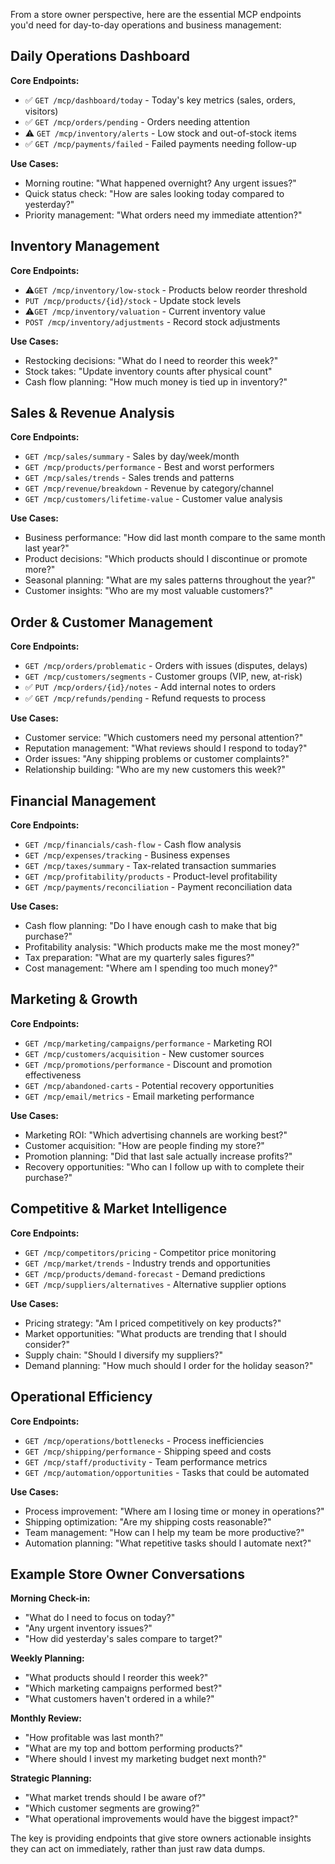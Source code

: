 From a store owner perspective, here are the essential MCP endpoints you'd need for day-to-day operations and business management:

## Daily Operations Dashboard

**Core Endpoints:**
- ✅ `GET /mcp/dashboard/today` - Today's key metrics (sales, orders, visitors)
- ✅ `GET /mcp/orders/pending` - Orders needing attention
- ⚠️ `GET /mcp/inventory/alerts` - Low stock and out-of-stock items
- ✅ `GET /mcp/payments/failed` - Failed payments needing follow-up

**Use Cases:**
- Morning routine: "What happened overnight? Any urgent issues?"
- Quick status check: "How are sales looking today compared to yesterday?"
- Priority management: "What orders need my immediate attention?"

## Inventory Management

**Core Endpoints:**
- ⚠️`GET /mcp/inventory/low-stock` - Products below reorder threshold
- `PUT /mcp/products/{id}/stock` - Update stock levels
- ⚠️`GET /mcp/inventory/valuation` - Current inventory value
- `POST /mcp/inventory/adjustments` - Record stock adjustments

**Use Cases:**
- Restocking decisions: "What do I need to reorder this week?"
- Stock takes: "Update inventory counts after physical count"
- Cash flow planning: "How much money is tied up in inventory?"

## Sales & Revenue Analysis

**Core Endpoints:**
- `GET /mcp/sales/summary` - Sales by day/week/month
- `GET /mcp/products/performance` - Best and worst performers
- `GET /mcp/sales/trends` - Sales trends and patterns
- `GET /mcp/revenue/breakdown` - Revenue by category/channel
- `GET /mcp/customers/lifetime-value` - Customer value analysis

**Use Cases:**
- Business performance: "How did last month compare to the same month last year?"
- Product decisions: "Which products should I discontinue or promote more?"
- Seasonal planning: "What are my sales patterns throughout the year?"
- Customer insights: "Who are my most valuable customers?"

## Order & Customer Management

**Core Endpoints:**
- `GET /mcp/orders/problematic` - Orders with issues (disputes, delays)
- `GET /mcp/customers/segments` - Customer groups (VIP, new, at-risk)
- ✅ `PUT /mcp/orders/{id}/notes` - Add internal notes to orders
- ✅ `GET /mcp/refunds/pending` - Refund requests to process

**Use Cases:**
- Customer service: "Which customers need my personal attention?"
- Reputation management: "What reviews should I respond to today?"
- Order issues: "Any shipping problems or customer complaints?"
- Relationship building: "Who are my new customers this week?"

## Financial Management

**Core Endpoints:**
- `GET /mcp/financials/cash-flow` - Cash flow analysis
- `GET /mcp/expenses/tracking` - Business expenses
- `GET /mcp/taxes/summary` - Tax-related transaction summaries
- `GET /mcp/profitability/products` - Product-level profitability
- `GET /mcp/payments/reconciliation` - Payment reconciliation data

**Use Cases:**
- Cash flow planning: "Do I have enough cash to make that big purchase?"
- Profitability analysis: "Which products make me the most money?"
- Tax preparation: "What are my quarterly sales figures?"
- Cost management: "Where am I spending too much money?"

## Marketing & Growth

**Core Endpoints:**
- `GET /mcp/marketing/campaigns/performance` - Marketing ROI
- `GET /mcp/customers/acquisition` - New customer sources
- `GET /mcp/promotions/performance` - Discount and promotion effectiveness
- `GET /mcp/abandoned-carts` - Potential recovery opportunities
- `GET /mcp/email/metrics` - Email marketing performance

**Use Cases:**
- Marketing ROI: "Which advertising channels are working best?"
- Customer acquisition: "How are people finding my store?"
- Promotion planning: "Did that last sale actually increase profits?"
- Recovery opportunities: "Who can I follow up with to complete their purchase?"

## Competitive & Market Intelligence

**Core Endpoints:**
- `GET /mcp/competitors/pricing` - Competitor price monitoring
- `GET /mcp/market/trends` - Industry trends and opportunities
- `GET /mcp/products/demand-forecast` - Demand predictions
- `GET /mcp/suppliers/alternatives` - Alternative supplier options

**Use Cases:**
- Pricing strategy: "Am I priced competitively on key products?"
- Market opportunities: "What products are trending that I should consider?"
- Supply chain: "Should I diversify my suppliers?"
- Demand planning: "How much should I order for the holiday season?"

## Operational Efficiency

**Core Endpoints:**
- `GET /mcp/operations/bottlenecks` - Process inefficiencies
- `GET /mcp/shipping/performance` - Shipping speed and costs
- `GET /mcp/staff/productivity` - Team performance metrics
- `GET /mcp/automation/opportunities` - Tasks that could be automated

**Use Cases:**
- Process improvement: "Where am I losing time or money in operations?"
- Shipping optimization: "Are my shipping costs reasonable?"
- Team management: "How can I help my team be more productive?"
- Automation planning: "What repetitive tasks should I automate next?"

## Example Store Owner Conversations

**Morning Check-in:**
- "What do I need to focus on today?"
- "Any urgent inventory issues?"
- "How did yesterday's sales compare to target?"

**Weekly Planning:**
- "What products should I reorder this week?"
- "Which marketing campaigns performed best?"
- "What customers haven't ordered in a while?"

**Monthly Review:**
- "How profitable was last month?"
- "What are my top and bottom performing products?"
- "Where should I invest my marketing budget next month?"

**Strategic Planning:**
- "What market trends should I be aware of?"
- "Which customer segments are growing?"
- "What operational improvements would have the biggest impact?"

The key is providing endpoints that give store owners actionable insights they can act on immediately, rather than just raw data dumps.